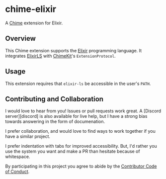 # chime-elixir
A [Chime][chime] extension for Elixir.

## Overview

This Chime extension supports the [Elixir][elixir] programming language. It integrates [ElixirLS][elixir-ls] with [ChimeKit][chimekit]'s `ExtensionProtocol`.

## Usage

This extension requires that `elixir-ls` be accessible in the user's `PATH`.

## Contributing and Collaboration

I would love to hear from you! Issues or pull requests work great. A [Discord server][discord] is also available for live help, but I have a strong bias towards answering in the form of documenation.

I prefer collaboration, and would love to find ways to work together if you have a similar project.

I prefer indentation with tabs for improved accessibility. But, I'd rather you use the system you want and make a PR than hesitate because of whitespace.

By participating in this project you agree to abide by the [Contributor Code of Conduct](CODE_OF_CONDUCT.md).

[chime]: https://www.chimehq.com
[elixir]: https://elixir-lang.org
[elixir-ls]: https://github.com/elixir-lsp/elixir-ls
[chimekit]: https://github.com/ChimeHQ/ChimeKit
